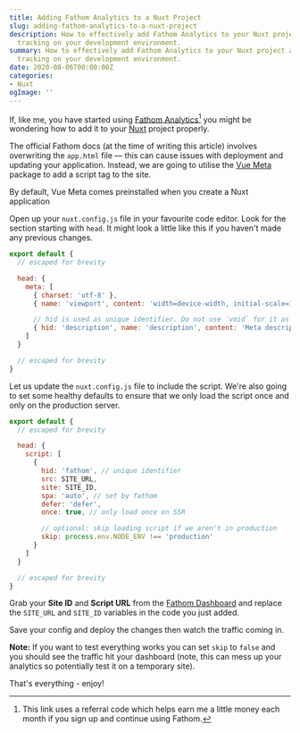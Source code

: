 ```yaml
---
title: Adding Fathom Analytics to a Nuxt Project
slug: adding-fathom-analytics-to-a-nuxt-project
description: How to effectively add Fathom Analytics to your Nuxt project and stop it
  tracking on your development environment.
summary: How to effectively add Fathom Analytics to your Nuxt project and stop it
  tracking on your development environment.
date: 2020-08-06T00:00:00Z
categories:
- Nuxt
ogImage: ''
---
```


If, like me, you have started using [Fathom Analytics](https://usefathom.com/ref/ULVWJ1)[^1] you might be wondering how to add it to your [Nuxt](https://nuxtjs.org) project properly.

The official Fathom docs (at the time of writing this article) involves overwriting the `app.html` file — this can cause issues with deployment and updating your application. Instead, we are going to utilise the [Vue Meta](https://vue-meta.nuxtjs.org/) package to add a script tag to the site.

By default, Vue Meta comes preinstalled when you create a Nuxt application

Open up your `nuxt.config.js` file in your favourite code editor. Look for the section starting with `head`. It might look a little like this if you haven't made any previous changes.

```js
export default {
  // escaped for brevity

  head: {
    meta: [
      { charset: 'utf-8' },
      { name: 'viewport', content: 'width=device-width, initial-scale=1' },

      // hid is used as unique identifier. Do not use `vmid` for it as it will not work
      { hid: 'description', name: 'description', content: 'Meta description' }
    ]
  }

  // escaped for brevity
}
```

Let us update the `nuxt.config.js` file to include the script. We're also going to set some healthy defaults to ensure that we only load the script once and only on the production server.

```js
export default {
  // escaped for brevity

  head: {
    script: [
      {
        hid: 'fathom', // unique identifier
        src: SITE_URL,
        site: SITE_ID,
        spa: 'auto', // set by fathom
        defer: 'defer',
        once: true, // only load once on SSR

        // optional: skip loading script if we aren't in production
        skip: process.env.NODE_ENV !== 'production'
      }
    ]
  }

  // escaped for brevity
}
```

Grab your **Site ID** and **Script URL** from the [Fathom Dashboard](https://app.usefathom.com/#/settings/sites) and replace the `SITE_URL` and `SITE_ID` variables in the code you just added.

Save your config and deploy the changes then watch the traffic coming in.

**Note:** If you want to test everything works you can set `skip` to `false` and you should see the traffic hit your dashboard (note, this can mess up your analytics so potentially test it on a temporary site).

That's everything - enjoy!

[^1]: This link uses a referral code which helps earn me a little money each month if you sign up and continue using Fathom.
